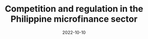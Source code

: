 ---
title: "Competition and regulation in the Philippine microfinance sector"
collection: publications
category: chapters
permalink: /publications/2022_mfi
date: 2022-10-10
venue: 'Pro-poor development policies: lessons from the Philippines and East Asia'
paperurl: 'https://bookshop.iseas.edu.sg/publication/7822'
citation: 'Punongbayan, J.C.B., E.F. Esguerra, and G.M. Llanto (2022). &quot;Competition and regulation in the Philippine microfinance sector&quot. In H. Hill, M.V. Ravago, and J.A. Roumasset (eds.)  <i>Pro-poor development policies: lessons from the Philippines and East Asia</i> (pp. 595–632). Singapore: ISEAS–Yusof Ishak Institute.'
---